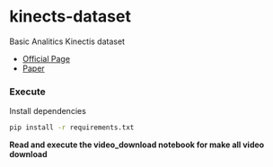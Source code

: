 # kinects-dataset
Basic Analitics Kinectis dataset
- [Official Page](https://deepmind.com/research/open-source/kinetics)
- [Paper](https://arxiv.org/abs/1907.06987)
### Execute
Install dependencies
```bash
pip install -r requirements.txt
```
__Read and execute the video_download notebook for make all video download__
